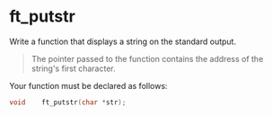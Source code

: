 # ft_putstr

Write a function that displays a string on the standard output.

>The pointer passed to the function contains the address of the string's first
character.

Your function must be declared as follows:
``` c
void	ft_putstr(char *str);
```